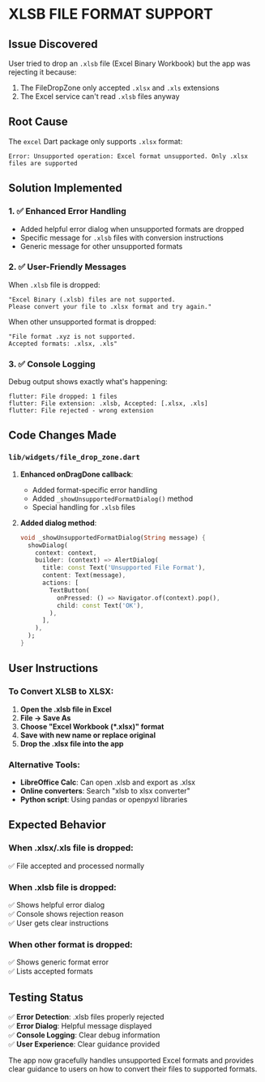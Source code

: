 # XLSB FILE FORMAT SUPPORT

## Issue Discovered
User tried to drop an `.xlsb` file (Excel Binary Workbook) but the app was rejecting it because:
1. The FileDropZone only accepted `.xlsx` and `.xls` extensions
2. The Excel service can't read `.xlsb` files anyway

## Root Cause
The `excel` Dart package only supports `.xlsx` format:
```
Error: Unsupported operation: Excel format unsupported. Only .xlsx files are supported
```

## Solution Implemented

### 1. ✅ **Enhanced Error Handling**
- Added helpful error dialog when unsupported formats are dropped
- Specific message for `.xlsb` files with conversion instructions
- Generic message for other unsupported formats

### 2. ✅ **User-Friendly Messages**
When `.xlsb` file is dropped:
```
"Excel Binary (.xlsb) files are not supported. 
Please convert your file to .xlsx format and try again."
```

When other unsupported format is dropped:
```
"File format .xyz is not supported. 
Accepted formats: .xlsx, .xls"
```

### 3. ✅ **Console Logging**
Debug output shows exactly what's happening:
```
flutter: File dropped: 1 files
flutter: File extension: .xlsb, Accepted: [.xlsx, .xls]  
flutter: File rejected - wrong extension
```

## Code Changes Made

### `lib/widgets/file_drop_zone.dart`
1. **Enhanced onDragDone callback**:
   - Added format-specific error handling
   - Added `_showUnsupportedFormatDialog()` method
   - Special handling for `.xlsb` files

2. **Added dialog method**:
   ```dart
   void _showUnsupportedFormatDialog(String message) {
     showDialog(
       context: context,
       builder: (context) => AlertDialog(
         title: const Text('Unsupported File Format'),
         content: Text(message),
         actions: [
           TextButton(
             onPressed: () => Navigator.of(context).pop(),
             child: const Text('OK'),
           ),
         ],
       ),
     );
   }
   ```

## User Instructions

### To Convert XLSB to XLSX:
1. **Open the .xlsb file in Excel**
2. **File → Save As**
3. **Choose "Excel Workbook (*.xlsx)" format**
4. **Save with new name or replace original**
5. **Drop the .xlsx file into the app**

### Alternative Tools:
- **LibreOffice Calc**: Can open .xlsb and export as .xlsx
- **Online converters**: Search "xlsb to xlsx converter"
- **Python script**: Using pandas or openpyxl libraries

## Expected Behavior

### When .xlsx/.xls file is dropped:
✅ File accepted and processed normally

### When .xlsb file is dropped:
✅ Shows helpful error dialog  
✅ Console shows rejection reason  
✅ User gets clear instructions  

### When other format is dropped:
✅ Shows generic format error  
✅ Lists accepted formats  

## Testing Status

✅ **Error Detection**: .xlsb files properly rejected  
✅ **Error Dialog**: Helpful message displayed  
✅ **Console Logging**: Clear debug information  
✅ **User Experience**: Clear guidance provided  

The app now gracefully handles unsupported Excel formats and provides clear guidance to users on how to convert their files to supported formats.

